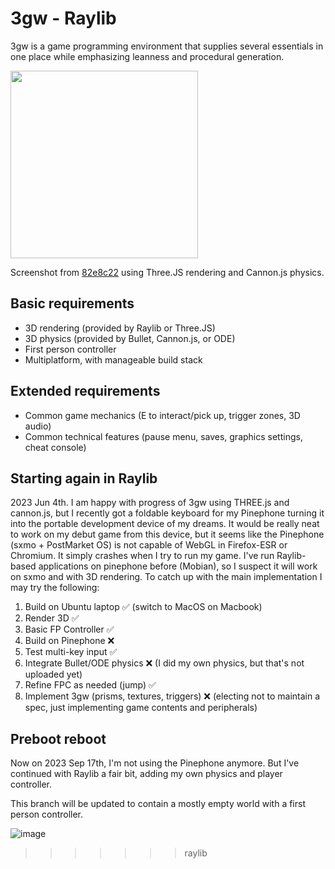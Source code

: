 # 3gw - Raylib

3gw is a game programming environment that supplies several essentials in one place while emphasizing leanness and procedural generation.

<img src="https://github.com/SamyBencherif/3gw/assets/10871454/4d2799df-9867-4baf-88cd-fefbe871b36b" width=300 />

Screenshot from [82e8c22](https://github.com/SamyBencherif/3gw/commit/82e8c22d2261f6648b66564825de7ef3d2df2e10) using Three.JS rendering and Cannon.js physics.

## Basic requirements

- 3D rendering (provided by Raylib or Three.JS)
- 3D physics (provided by Bullet, Cannon.js, or ODE)
- First person controller
- Multiplatform, with manageable build stack

## Extended requirements

- Common game mechanics (E to interact/pick up, trigger zones, 3D audio)
- Common technical features (pause menu, saves, graphics settings, cheat console)

## Starting again in Raylib

2023 Jun 4th. I am happy with progress of 3gw using THREE.js and cannon.js, but I recently got a foldable keyboard for my Pinephone turning it into the portable development device of my dreams. It would be really neat to work on my debut game from this device, but it seems like the Pinephone (sxmo + PostMarket OS) is not capable of WebGL in Firefox-ESR or Chromium. It simply crashes when I try to run my game. I've run Raylib-based applications on pinephone before (Mobian), so I suspect it will work on sxmo and with 3D rendering. To catch up with the main implementation I may try the following:

1. Build on Ubuntu laptop ✅ (switch to MacOS on Macbook)
1. Render 3D ✅
1. Basic FP Controller ✅
1. Build on Pinephone ❌
1. Test multi-key input ✅
1. Integrate Bullet/ODE physics ❌ (I did my own physics, but that's not uploaded yet)
1. Refine FPC as needed (jump) ✅
1. Implement 3gw (prisms, textures, triggers) ❌ (electing not to maintain a spec, just implementing game contents and peripherals)

## Preboot reboot

Now on 2023 Sep 17th, I'm not using the Pinephone anymore. But I've continued with Raylib a fair bit, adding my own physics and player controller.

This branch will be updated to contain a mostly empty world with a first person controller.

![image](https://github.com/SamyBencherif/3gw/assets/10871454/26137425-0b73-4118-a81e-96be45b0fb49)
>>>>>>> raylib
